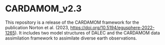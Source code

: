 # CARDAMOM_v2.3
This repository is a release of the CARDAMOM framework for the publication Norton et al. (2023, https://doi.org/10.5194/egusphere-2022-1265). It includes two model structures of DALEC and the CARDAMOM data assimilation framework to assimilate diverse earth observations.
